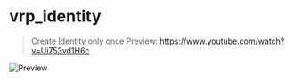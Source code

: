 # vrp_identity

> Create Identity only once
> Preview: https://www.youtube.com/watch?v=Ui753vd1H6c

![Preview](https://cdn.discordapp.com/attachments/829477911253483531/932283223273250877/unknown.png)
